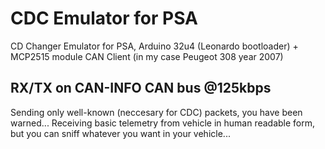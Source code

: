 # CDC Emulator for PSA

CD Changer Emulator for PSA, Arduino 32u4 (Leonardo bootloader) + MCP2515 module CAN Client (in my case Peugeot 308 year 2007) 

## RX/TX on CAN-INFO CAN bus @125kbps
Sending only well-known (neccesary for CDC) packets, you have been warned...
Receiving basic telemetry from vehicle in human readable form, but you can sniff whatever you want in your vehicle...
